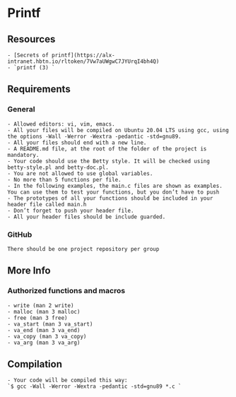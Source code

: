 # Printf
## Resources
    - [Secrets of printf](https://alx-intranet.hbtn.io/rltoken/7Vw7aUWgwC7JYUrqI4bh4Q)
    - `printf (3) `
## Requirements
### General
    - Allowed editors: vi, vim, emacs.
    - All your files will be compiled on Ubuntu 20.04 LTS using gcc, using the options -Wall -Werror -Wextra -pedantic -std=gnu89.
    - All your files should end with a new line.
    - A README.md file, at the root of the folder of the project is mandatory.
    - Your code should use the Betty style. It will be checked using betty-style.pl and betty-doc.pl.
    - You are not allowed to use global variables.
    - No more than 5 functions per file.
    - In the following examples, the main.c files are shown as examples. You can use them to test your functions, but you don’t have to push 
    - The prototypes of all your functions should be included in your header file called main.h
    - Don’t forget to push your header file.
    - All your header files should be include guarded.
### GitHub
    There should be one project repository per group
## More Info
### Authorized functions and macros
    - write (man 2 write)
    - malloc (man 3 malloc)
    - free (man 3 free)
    - va_start (man 3 va_start)
    - va_end (man 3 va_end)
    - va_copy (man 3 va_copy)
    - va_arg (man 3 va_arg)
## Compilation
    - Your code will be compiled this way:
    `$ gcc -Wall -Werror -Wextra -pedantic -std=gnu89 *.c `
